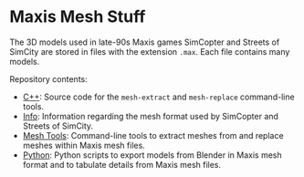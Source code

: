 # Maxis Mesh Stuff

The 3D models used in late-90s Maxis games SimCopter and Streets of SimCity are stored in files with the extension `.max`. Each file contains many models.

Repository contents:
* [C++](C++): Source code for the `mesh-extract` and `mesh-replace` command-line tools.
* [Info](Info): Information regarding the mesh format used by SimCopter and Streets of SimCity.
* [Mesh Tools](Mesh-tools): Command-line tools to extract meshes from and replace meshes within Maxis mesh files.
* [Python](Python): Python scripts to export models from Blender in Maxis mesh format and to tabulate details from Maxis mesh files.